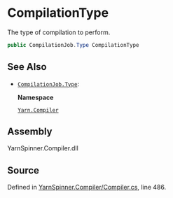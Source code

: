 # CompilationType

The type of compilation to perform.

```csharp
public CompilationJob.Type CompilationType
```

## See Also

* [`CompilationJob.Type`](../compilationjob.type/): 

  **Namespace**

  [`Yarn.Compiler`](../)

## Assembly

YarnSpinner.Compiler.dll

## Source

Defined in [YarnSpinner.Compiler/Compiler.cs](https://github.com/YarnSpinnerTool/YarnSpinner//blob/develop/YarnSpinner.Compiler/Compiler.cs#L486), line 486.

